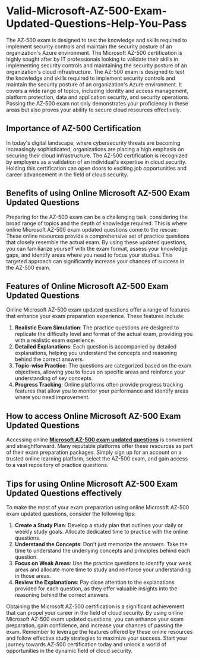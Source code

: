 # Valid-Microsoft-AZ-500-Exam-Updated-Questions-Help-You-Pass
The AZ-500 exam is designed to test the knowledge and skills required to implement security controls and maintain the security posture of an organization's Azure environment.
The Microsoft AZ-500 certification is highly sought after by IT professionals looking to validate their skills in implementing security controls and maintaining the security posture of an organization's cloud infrastructure. The AZ-500 exam is designed to test the knowledge and skills required to implement security controls and maintain the security posture of an organization's Azure environment. It covers a wide range of topics, including identity and access management, platform protection, data and application security, and security operations. Passing the AZ-500 exam not only demonstrates your proficiency in these areas but also proves your ability to secure cloud resources effectively.

## Importance of AZ-500 Certification

In today's digital landscape, where cybersecurity threats are becoming increasingly sophisticated, organizations are placing a high emphasis on securing their cloud infrastructure. The AZ-500 certification is recognized by employers as a validation of an individual's expertise in cloud security. Holding this certification can open doors to exciting job opportunities and career advancement in the field of cloud security.

## Benefits of using Online Microsoft AZ-500 Exam Updated Questions

Preparing for the AZ-500 exam can be a challenging task, considering the broad range of topics and the depth of knowledge required. This is where online Microsoft AZ-500 exam updated questions come to the rescue. These online resources provide a comprehensive set of practice questions that closely resemble the actual exam. By using these updated questions, you can familiarize yourself with the exam format, assess your knowledge gaps, and identify areas where you need to focus your studies. This targeted approach can significantly increase your chances of success in the AZ-500 exam.

## Features of Online Microsoft AZ-500 Exam Updated Questions

Online Microsoft AZ-500 exam updated questions offer a range of features that enhance your exam preparation experience. These features include:

1. **Realistic Exam Simulation**: The practice questions are designed to replicate the difficulty level and format of the actual exam, providing you with a realistic exam experience.
2. **Detailed Explanations**: Each question is accompanied by detailed explanations, helping you understand the concepts and reasoning behind the correct answers.
3. **Topic-wise Practice**: The questions are categorized based on the exam objectives, allowing you to focus on specific areas and reinforce your understanding of key concepts.
4. **Progress Tracking**: Online platforms often provide progress tracking features that allow you to monitor your performance and identify areas where you need improvement.

## How to access Online Microsoft AZ-500 Exam Updated Questions

Accessing online **[Microsoft AZ-500 exam updated questions](https://www.dumpsinfo.com/exam/az-500/)** is convenient and straightforward. Many reputable platforms offer these resources as part of their exam preparation packages. Simply sign up for an account on a trusted online learning platform, select the AZ-500 exam, and gain access to a vast repository of practice questions.

## Tips for using Online Microsoft AZ-500 Exam Updated Questions effectively

To make the most of your exam preparation using online Microsoft AZ-500 exam updated questions, consider the following tips:

1. **Create a Study Plan**: Develop a study plan that outlines your daily or weekly study goals. Allocate dedicated time to practice with the online questions.
2. **Understand the Concepts**: Don't just memorize the answers. Take the time to understand the underlying concepts and principles behind each question.
3. **Focus on Weak Areas**: Use the practice questions to identify your weak areas and allocate more time to study and reinforce your understanding in those areas.
4. **Review the Explanations**: Pay close attention to the explanations provided for each question, as they offer valuable insights into the reasoning behind the correct answers.

Obtaining the Microsoft AZ-500 certification is a significant achievement that can propel your career in the field of cloud security. By using online Microsoft AZ-500 exam updated questions, you can enhance your exam preparation, gain confidence, and increase your chances of passing the exam. Remember to leverage the features offered by these online resources and follow effective study strategies to maximize your success. Start your journey towards AZ-500 certification today and unlock a world of opportunities in the dynamic field of cloud security. 
